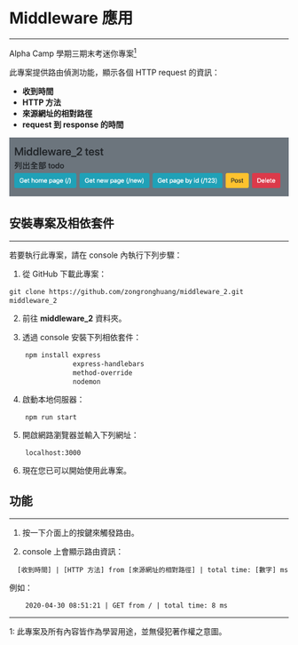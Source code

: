 # Middleware 應用
---
Alpha Camp 學期三期末考迷你專案[<sup>1</sup>](#1)

此專案提供路由偵測功能，顯示各個 HTTP request 的資訊：
* **收到時間**
* **HTTP 方法**
* **來源網址的相對路徑**
* **request 到 response 的時間**

![Demo](/Demo.png)

## 安裝專案及相依套件
---
若要執行此專案，請在 console 內執行下列步驟：

1. 從 GitHub 下載此專案：
```
git clone https://github.com/zongronghuang/middleware_2.git middleware_2
``` 
2. 前往 **middleware_2** 資料夾。

3. 透過 console 安裝下列相依套件：
```
    npm install express 
                express-handlebars
                method-override
                nodemon 
```

4. 啟動本地伺服器：
```
    npm run start
```

5. 開啟網路瀏覽器並輸入下列網址：
```
    localhost:3000
```

6. 現在您已可以開始使用此專案。

## 功能
---
1. 按一下介面上的按鍵來觸發路由。

2. console 上會顯示路由資訊：
```
  [收到時間] | [HTTP 方法] from [來源網址的相對路徑] | total time: [數字] ms
```

  例如：
```
    2020-04-30 08:51:21 | GET from / | total time: 8 ms
```






---
<a class="anchor" id="1">1</a>: 此專案及所有內容皆作為學習用途，並無侵犯著作權之意圖。